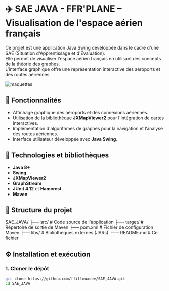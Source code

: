 # ✈️ SAE JAVA - FFR'PLANE – Visualisation de l'espace aérien français

Ce projet est une application Java Swing développée dans le cadre d'une SAE (Situation d'Apprentissage et d'Évaluation).  
Elle permet de visualiser l'espace aérien français en utilisant des concepts de la théorie des graphes.  
L'interface graphique offre une représentation interactive des aéroports et des routes aériennes.

![maquettes](https://portfolio-template-web.vercel.app/_next/image?url=%2Fassets%2Fproject%2Fffr-plane%2Fffr-screen2.png&w=828&q=75)

## 🚀 Fonctionnalités

- Affichage graphique des aéroports et des connexions aériennes.
- Utilisation de la bibliothèque **JXMapViewer2** pour l'intégration de cartes interactives.
- Implémentation d'algorithmes de graphes pour la navigation et l’analyse des routes aériennes.
- Interface utilisateur développée avec **Java Swing**.

## 🧰 Technologies et bibliothèques

- **Java 8+**
- **Swing**
- **JXMapViewer2**
- **GraphStream**
- **JUnit 4.12** et **Hamcrest**
- **Maven**

## 📁 Structure du projet
SAE_JAVA/
├── src/ # Code source de l'application
├── target/ # Répertoire de sortie de Maven
├── pom.xml # Fichier de configuration Maven
├── libs/ # Bibliothèques externes (JARs)
└── README.md # Ce fichier

## ⚙️ Installation et exécution

### 1. Cloner le dépôt

```bash
git clone https://github.com/ffillouxdev/SAE_JAVA.git
cd SAE_JAVA


